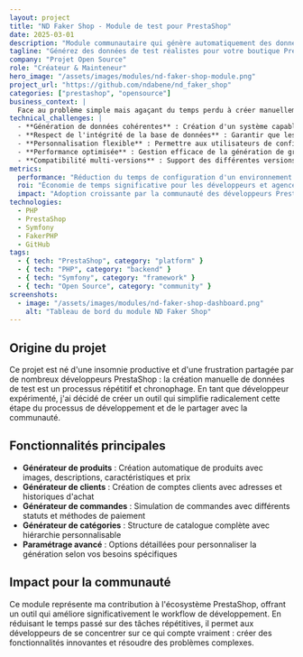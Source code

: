 ```yaml
---
layout: project
title: "ND Faker Shop - Module de test pour PrestaShop"
date: 2025-03-01
description: "Module communautaire qui génère automatiquement des données de test pour PrestaShop, simplifiant considérablement le processus de développement et de test."
tagline: "Générez des données de test réalistes pour votre boutique PrestaShop en quelques clics"
company: "Projet Open Source"
role: "Créateur & Mainteneur"
hero_image: "/assets/images/modules/nd-faker-shop-module.png"
project_url: "https://github.com/ndabene/nd_faker_shop"
categories: ["prestashop", "opensource"]
business_context: |
  Face au problème simple mais agaçant du temps perdu à créer manuellement des données de test pour les boutiques PrestaShop, l'idée est devenue évidente : pourquoi ne pas automatiser tout cela ? Les développeurs et intégrateurs perdent des heures précieuses à configurer des environnements de test avec des données réalistes. Ce module communautaire résout ce problème en générant automatiquement un ensemble complet de données de test adaptées aux besoins spécifiques de développement et d'intégration.
technical_challenges: |
  - **Génération de données cohérentes** : Création d'un système capable de générer des données interdépendantes (catégories, produits, caractéristiques, prix spécifiques, etc.)
  - **Respect de l'intégrité de la base de données** : Garantir que les données générées respectent toutes les contraintes de la base de données PrestaShop
  - **Personnalisation flexible** : Permettre aux utilisateurs de configurer précisément quelles données générer et en quelle quantité
  - **Performance optimisée** : Gestion efficace de la génération de grandes quantités de données sans surcharger le serveur
  - **Compatibilité multi-versions** : Support des différentes versions de PrestaShop avec leurs spécificités
metrics:
  performance: "Réduction du temps de configuration d'un environnement de test de plusieurs heures à quelques minutes"
  roi: "Économie de temps significative pour les développeurs et agences PrestaShop"
  impact: "Adoption croissante par la communauté des développeurs PrestaShop"
technologies:
  - PHP
  - PrestaShop
  - Symfony
  - FakerPHP
  - GitHub
tags:
  - { tech: "PrestaShop", category: "platform" }
  - { tech: "PHP", category: "backend" }
  - { tech: "Symfony", category: "framework" }
  - { tech: "Open Source", category: "community" }
screenshots:
  - image: "/assets/images/modules/nd-faker-shop-dashboard.png"
    alt: "Tableau de bord du module ND Faker Shop"
---
```


## Origine du projet

Ce projet est né d'une insomnie productive et d'une frustration partagée par de nombreux développeurs PrestaShop : la création manuelle de données de test est un processus répétitif et chronophage. En tant que développeur expérimenté, j'ai décidé de créer un outil qui simplifie radicalement cette étape du processus de développement et de le partager avec la communauté.

## Fonctionnalités principales

- **Générateur de produits** : Création automatique de produits avec images, descriptions, caractéristiques et prix
- **Générateur de clients** : Création de comptes clients avec adresses et historiques d'achat
- **Générateur de commandes** : Simulation de commandes avec différents statuts et méthodes de paiement
- **Générateur de catégories** : Structure de catalogue complète avec hiérarchie personnalisable
- **Paramétrage avancé** : Options détaillées pour personnaliser la génération selon vos besoins spécifiques

## Impact pour la communauté

Ce module représente ma contribution à l'écosystème PrestaShop, offrant un outil qui améliore significativement le workflow de développement. En réduisant le temps passé sur des tâches répétitives, il permet aux développeurs de se concentrer sur ce qui compte vraiment : créer des fonctionnalités innovantes et résoudre des problèmes complexes. 